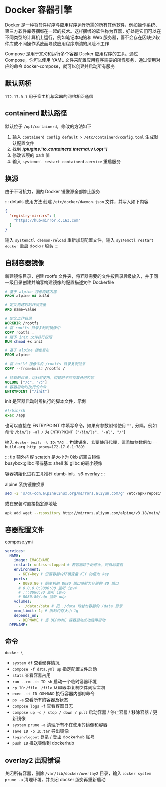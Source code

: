 # Docker 容器引擎

Docker 是一种将软件程序与应用程序运行所需的所有其他软件，例如操作系统、第三方软件库等捆绑在一起的技术。这样捆绑的软件称为容器，好处是它们可以在不同类型的计算机上运行，例如笔记本电脑和 Web 服务器，而不会存在因缺少软件库或不同操作系统而导致应用程序崩溃的风险不工作

Compose 是用于定义和运行多个容器 Docker 应用程序的工具。通过 Compose，你可以使用 YAML 文件来配置应用程序需要的所有服务，通过使用对应的命令 docker-compose，就可以创建并启动所有服务

## 默认网桥

`172.17.0.1` 用于宿主机与容器的网络相互通信

## containerd 默认路径

默认位于 `/opt/containerd`，修改的方法如下

1. 输入 `containerd config default > /etc/containerd/config.toml` 生成默认配置文件
2. 找到 ___[plugins."io.containerd.internal.v1.opt"]___
3. 修改该项的 path 值
4. 输入 `systemctl restart containerd.service` 重启服务

## 换源

由于不可抗力，国内 Docker 镜像源全部停止服务

::: details 使用方法
创建 `/etc/docker/daemon.json` 文件，并写入如下内容

```json
{
  "registry-mirrors": [
    "https://hub-mirror.c.163.com"
  ]
}
```

输入 `systemctl daemon-reload` 重新加载配置文件，输入 `systemctl restart docker` 重启 docker 服务
:::

## 自制容器镜像

新建镜像目录，创建 rootfs 文件夹，将容器需要的文件按目录层级放入，并于同一级目录创建并编写构建镜像的配置描述文件 Dockerfile

```dockerfile
# 基于 alpine 镜像构建内容
FROM alpine AS build

# 定义构建时的环境变量
ARG name=value

# 定义工作目录
WORKDIR /rootfs
# 将 rootfs 目录复制到镜像中
COPY rootfs .
# 赋予 init 文件执行权限
RUN chmod +x init

# 基于 alpine 镜像发布
FROM alpine

# 将 build 镜像中的 /rootfs 目录复制过来
COPY --from=build /rootfs /

# 挂载的目录，运行时使用，构建时不应存放任何内容
VOLUME ["/c", "/d"]
# 容器启动时执行的命令
ENTRYPOINT ["/init"]
```

init 是容器启动时所执行的脚本文件，示例

```sh
#!/bin/sh
exec /app
```

也可以直接在 ENTRYPOINT 中填写命令，如果有参数附带使用 `"",` 分隔。例如命令 `/bin/ls -al /` 为 `ENTRYPOINT ["/bin/ls", "-al", "/"]`

输入 `docker build -t ID:TAG .` 构建镜像，若要使用代理，则添加参数例如 `--build-arg http_proxy=172.17.0.1:7890`

::: tip 额外内容
scratch 是大小为 0kb 的空白镜像  
busybox:glibc 带有基本 shell 和 glibc 的最小镜像

容器初始化进程工具推荐 dumb-init，s6-overlay
:::

alpine 系统镜像换源

```sh
sed -i 's/dl-cdn.alpinelinux.org/mirrors.aliyun.com/g' /etc/apk/repositories
```

或在安装时直接指定源地址

```sh
apk add wget --repository http://mirrors.aliyun.com/alpine/v3.18/main/
```

## 容器配置文件

compose.yml

```yml
services:
  NAME:
    image: IMAGENAME
    restart: unless-stopped # 若容器非手动停止，则自动重启
    environment:
      - KEY=key # 设置容器内环境变量 KEY 的值为 key
    ports:
      - 8080:80 # 把主机的 8080 端口映射为容器的 80 端口
      # 0.0.0.0:8080:80 监听 ipv4
      # :::8080:80 监听 ipv6
      # 8080:80/udp 监听 udp
    volumes:
      - ./data:/data # 把 ./data 映射为容器的 /data 目录
    mem_limit: 1g # 限制内存大小 1g
    depends_on:
      - DEPNAME # 当 DEPNAME 容器启动成功后再启动
  DEPNAME:
```

## 命令

`docker \`

- `system df` 查看储存情况
- `compose -f data.yml up` 指定配置文件启动
- `stats` 查看容器占用
- `run --rm -it ID sh` 启动一个临时容器环境
- `cp ID:/file ./file` 从容器中复制文件到宿主机
- `exec -it ID COMMAND` 执行容器内部的命令
- `ps -a` 查看所有的容器及状态
- `compose logs -f` 查看容器日志
- `compose up -d / stop / down / pull` 启动容器 / 停止容器 / 移除容器 / 更新镜像
- `system prune -a` 清理所有不在使用的镜像和容器
- `save ID -o ID.tar` 导出镜像
- `login/logout` 登录 / 登出 dockerhub 账号
- `push ID` 推送镜像到 dockerhub

## overlay2 出现错误

关闭所有容器，删除 `/var/lib/docker/overlay2` 目录，输入 `docker system prune -a` 清理环境，并关闭 docker 服务再重新启动
